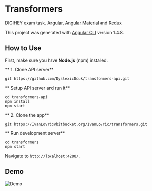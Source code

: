 # Transformers

DIGIHEY exam task. [Angular](https://github.com/angular/angular-cli), [Angular Material](https://material.angular.io/) and [Redux](http://redux.js.org/)

This project was generated with [Angular CLI](https://github.com/angular/angular-cli) version 1.4.8.

## How to Use ##
First, make sure you have **Node.js** (npm) installed.

** 1. Clone API server**

```
git https://github.com/DyslexicDcuk/transformers-api.git
```


** Setup API server and run it**

```
cd transformers-api
npm install
npm start
```

** 2. Clone the app**

```
git https://IvanLovric@bitbucket.org/IvanLovric/transformers.git
```


** Run development server**

```
cd transformers
npm start
```
Navigate to `http://localhost:4200/`.

## Demo

![Demo](https://bytebucket.org/IvanLovric/transformers/raw/bfce927e4077858505d1cdc4142fd2d742e56066/ScreenShot.png)